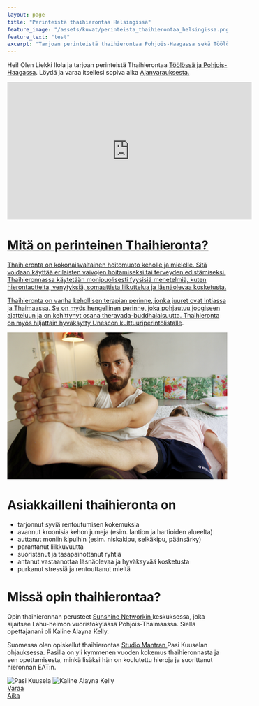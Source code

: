 ```yaml
---
layout: page
title: "Perinteistä thaihierontaa Helsingissä"
feature_image: "/assets/kuvat/perinteista_thaihierontaa_helsingissa.png"
feature_text: "test"
excerpt: "Tarjoan perinteistä thaihierontaa Pohjois-Haagassa sekä Töölössä Joogakoulu Shantin tiloissa."
---
```

Hei! Olen Liekki Ilola ja tarjoan perinteistä Thaihierontaa <a class="textlink" href="/yhteystiedot"> Töölössä ja Pohjois-Haagassa</a>. Löydä ja varaa itsellesi sopiva aika <a class="textlink" href="/ajanvaraus"> Ajanvarauksesta.

<div class="video">
	<iframe width="560" height="315" src="https://www.youtube.com/embed/LUHV2qxK0K8" frameborder="0" allow="accelerometer; autoplay; clipboard-write; encrypted-media; gyroscope; picture-in-picture" allowfullscreen></iframe>
</div>

<h1> Mitä on perinteinen Thaihieronta? </h1>

Thaihieronta on kokonaisvaltainen hoitomuoto keholle ja mielelle. Sitä voidaan käyttää erilaisten vaivojen hoitamiseksi tai terveyden edistämiseksi. Thaihieronnassa käytetään monipuolisesti fyysisiä menetelmiä, kuten hierontaotteita, venytyksiä, somaattista liikuttelua ja läsnäolevaa kosketusta.

Thaihieronta on vanha kehollisen terapian perinne, jonka juuret ovat Intiassa ja Thaimaassa. Se on myös hengellinen perinne, joka pohjautuu joogiseen ajatteluun ja on kehittynyt osana theravada-buddhalaisuutta. Thaihieronta on myös hiljattain hyväksytty <a class="textlink" href="https://ich.unesco.org/en/RL/nuad-thai-traditional-thai-massage-01384"> Unescon kulttuuriperintölistalle</a>.

<img src="/assets/kuvat/06_shanti_jalka.png" alt="kuva" />

<h1> Asiakkailleni thaihieronta on </h1>
<ul>
	<li> tarjonnut syviä rentoutumisen kokemuksia </li>
	<li> avannut kroonisia kehon jumeja (esim. lantion ja hartioiden alueelta) </li>
	<li> auttanut moniin kipuihin (esim. niskakipu, selkäkipu, päänsärky) </li>
	<li> parantanut liikkuvuutta </li>
	<li> suoristanut ja tasapainottanut ryhtiä </li>
	<li> antanut vastaanottaa läsnäolevaa ja hyväksyvää kosketusta </li>
	<li> purkanut stressiä ja rentouttanut mieltä </li>
</ul>

<h1> Missä opin thaihierontaa? </h1>

Opin thaihieronnan perusteet <a class="textlink" href="https://asokananda.com"> Sunshine Networkin </a> keskuksessa, joka sijaitsee Lahu-heimon vuoristokylässä Pohjois-Thaimaassa. Siellä opettajanani oli Kaline Alayna Kelly.

Suomessa olen opiskellut thaihierontaa <a class="textlink" href="https://sudiomantra.fi"> Studio Mantran </a> Pasi Kuuselan ohjauksessa. Pasilla on yli kymmenen vuoden kokemus thaihieronnasta ja sen opettamisesta, minkä lisäksi hän on koulutettu hieroja ja suorittanut hieronnan EAT:n.

<div class="sideBySide">
	<img src="http://www.studiomantra.fi/wp-content/uploads/bb-plugin/cache/IMG_7718-1-976x1024-square.jpg" alt="Pasi Kuusela" title="Pasi Kuusela" />
	<img src="https://avatars.sched.co/5/AB/2520064/avatar.jpg?ee9" title="Kaline Alayna Kelly" alt="Kaline Alayna Kelly" />
</div>

<div>
	<a href="ajanvaraus" class="varausnappi">
		Varaa
		<br>
		Aika
	</a>
</div>